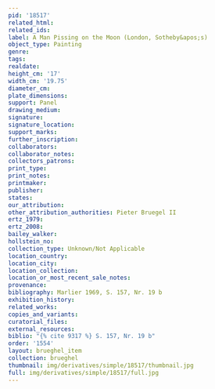 ```yaml
---
pid: '18517'
related_html: 
related_ids: 
label: A Man Pissing on the Moon (London, Sotheby&apos;s)
object_type: Painting
genre: 
tags: 
realdate: 
height_cm: '17'
width_cm: '19.75'
diameter_cm: 
plate_dimensions: 
support: Panel
drawing_medium: 
signature: 
signature_location: 
support_marks: 
further_inscription: 
collaborators: 
collaborator_notes: 
collectors_patrons: 
print_type: 
print_notes: 
printmaker: 
publisher: 
states: 
our_attribution: 
other_attribution_authorities: Pieter Bruegel II
ertz_1979: 
ertz_2008: 
bailey_walker: 
hollstein_no: 
collection_type: Unknown/Not Applicable
location_country: 
location_city: 
location_collection: 
location_or_most_recent_sale_notes: 
provenance: 
bibliography: Marlier 1969, S. 157, Nr. 19 b
exhibition_history: 
related_works: 
copies_and_variants: 
curatorial_files: 
external_resources: 
biblio: "{% cite 9317 %} S. 157, Nr. 19 b"
order: '1554'
layout: brueghel_item
collection: brueghel
thumbnail: img/derivatives/simple/18517/thumbnail.jpg
full: img/derivatives/simple/18517/full.jpg
---
```

